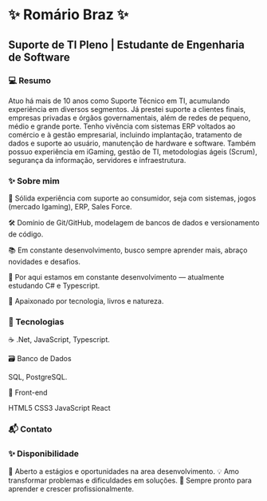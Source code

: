 <h1>✨ Romário Braz ✨</h1>

<h2>Suporte de TI Pleno | Estudante de Engenharia de Software</h2>

<h3>💻 Resumo</h3>

Atuo há mais de 10 anos como Suporte Técnico em TI, acumulando experiência em diversos segmentos. Já prestei suporte a clientes finais, empresas privadas e órgãos governamentais, além de redes de pequeno, médio e grande porte. Tenho vivência com sistemas ERP voltados ao comércio e à gestão empresarial, incluindo implantação, tratamento de dados e suporte ao usuário, manutenção de hardware e software. Também possuo experiência em iGaming, gestão de TI, metodologias ágeis (Scrum), segurança da informação, servidores e infraestrutura.

<h3>✨ Sobre mim</h3>

💼 Sólida experiência com suporte ao consumidor, seja com sistemas, jogos (mercado Igaming), ERP, Sales Force.

🛠️ Domínio de Git/GitHub, modelagem de bancos de dados e versionamento de código.

📚 Em constante desenvolvimento, busco sempre aprender mais, abraço novidades e desafios.

🌱 Por aqui estamos em constante desenvolvimento — atualmente estudando C# e Typescript.

🐾 Apaixonado por tecnologia, livros e natureza.

<h3>🎨 Tecnologias</h3>

☕ .Net, JavaScript, Typescript.

🗃️ Banco de Dados

SQL, PostgreSQL.

🎨 Front-end

HTML5 CSS3 JavaScript React

<h3>📬 Contato</h3>

<h3>✨ Disponibilidade</h3>
📌 Aberto a estágios e oportunidades na area desenvolvimento.
💡 Amo transformar problemas e dificuldades em soluções.
🚀 Sempre pronto para aprender e crescer profissionalmente.